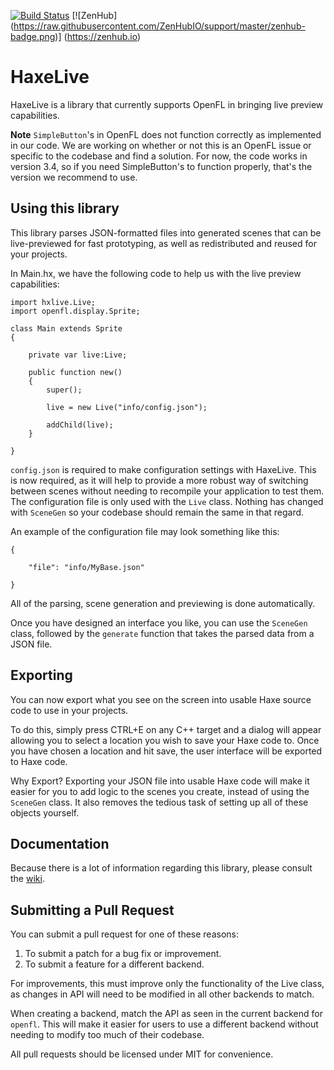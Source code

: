 [![Build Status](https://travis-ci.org/ColourID/HaxeLive.svg?branch=master)](https://travis-ci.org/ColourID/HaxeLive) [![ZenHub] (https://raw.githubusercontent.com/ZenHubIO/support/master/zenhub-badge.png)] (https://zenhub.io)

# HaxeLive
HaxeLive is a library that currently supports OpenFL in bringing live preview capabilities.

**Note** `SimpleButton`'s in OpenFL does not function correctly as implemented in our code. We are working on whether or not this is an OpenFL issue or specific to the codebase and find a solution. For now, the code works in version 3.4, so if you need SimpleButton's to function properly, that's the version we recommend to use.

## Using this library
This library parses JSON-formatted files into generated scenes that can be live-previewed for fast prototyping, as well as redistributed and reused for your projects.

In Main.hx, we have the following code to help us with the live preview capabilities:
    
    import hxlive.Live;
    import openfl.display.Sprite;

    class Main extends Sprite
    {

        private var live:Live;
        
        public function new()
        {
            super();
            
            live = new Live("info/config.json");
            
            addChild(live);
        }

    }

`config.json` is required to make configuration settings with HaxeLive. This is now required, as it will help to provide a more robust way of switching between scenes without needing to recompile your application to test them. The configuration file is only used with the `Live` class. Nothing has changed with `SceneGen` so your codebase should remain the same in that regard.

An example of the configuration file may look something like this:
    
    {
        
        "file": "info/MyBase.json"
        
    }

All of the parsing, scene generation and previewing is done automatically.

Once you have designed an interface you like, you can use the `SceneGen` class, followed by the `generate` function that takes the parsed data from a JSON file.

## Exporting
You can now export what you see on the screen into usable Haxe source code to use in your projects.

To do this, simply press CTRL+E on any C++ target and a dialog will appear allowing you to select a location you wish to save your Haxe code to. Once you have chosen a location and hit save, the user interface will be exported to Haxe code.

Why Export? Exporting your JSON file into usable Haxe code will make it easier for you to add logic to the scenes you create, instead of using the `SceneGen` class. It also removes the tedious task of setting up all of these objects yourself.

## Documentation
Because there is a lot of information regarding this library, please consult the [wiki](https://github.com/ColourID/HaxeLive/wiki).

## Submitting a Pull Request
You can submit a pull request for one of these reasons:
    
 1. To submit a patch for a bug fix or improvement.
 2. To submit a feature for a different backend.

For improvements, this must improve only the functionality of the Live class, as changes in API will need to be modified in all other backends to match.

When creating a backend, match the API as seen in the current backend for `openfl`. This will make it easier for users to use a different backend without needing to modify too much of their codebase.

All pull requests should be licensed under MIT for convenience.
